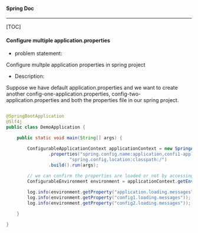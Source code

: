 #### Spring Doc

-----------------------------

[TOC]

#### Configure multiple application.properties

- problem statement:

Configure multple application properties in spring project

- Description:

Suppose we have default application.properties and we want to create another config-one-application.properties, config-two-application.properties and both the properties file in our spring project.

```java

@SpringBootApplication
@Slf4j
public class DemoApplication {

    public static void main(String[] args) {

        ConfigurableApplicationContext applicationContext = new SpringApplicationBuilder(DemoApplication.class)
                .properties("spring.config.name:application,confi1-application,confi2-application",
                        "spring.config.location:classpath:/")
                .build().run(args);
		
		// we can confirm the properties are loaded or not by accessing their props
        ConfigurableEnvironment environment = applicationContext.getEnvironment();

        log.info(environment.getProperty("application.loading.messages"));
        log.info(environment.getProperty("config1.loading.messages"));
        log.info(environment.getProperty("config2.loading.messages"));

    }

}
```


